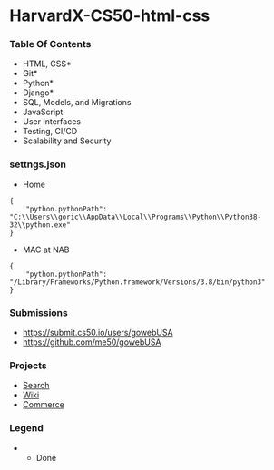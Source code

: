 # HarvardX-CS50-html-css

### Table Of Contents
- HTML, CSS*
- Git*
- Python*
- Django*
- SQL, Models, and Migrations
- JavaScript
- User Interfaces
- Testing, CI/CD
- Scalability and Security

### settngs.json
- Home
```
{
    "python.pythonPath": "C:\\Users\\goric\\AppData\\Local\\Programs\\Python\\Python38-32\\python.exe"
}
```
- MAC at NAB
```
{
    "python.pythonPath": "/Library/Frameworks/Python.framework/Versions/3.8/bin/python3"
}
```
### Submissions
- https://submit.cs50.io/users/gowebUSA
- https://github.com/me50/gowebUSA

### Projects
- [Search](https://cs50.harvard.edu/web/2020/projects/0/)
- [Wiki](https://cs50.harvard.edu/web/2020/projects/1/)
- [Commerce](https://cs50.harvard.edu/web/2020/projects/2/)

### Legend
- * Done
